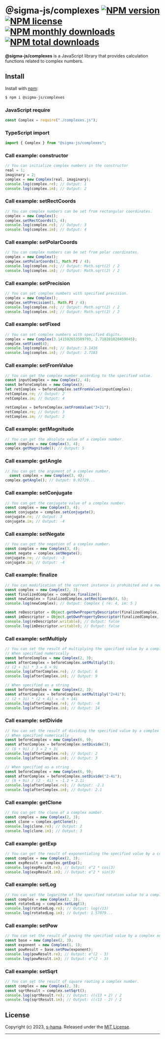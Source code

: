 # ＠sigma-js/complexes [![NPM version](https://img.shields.io/npm/v/@sigma-js/complexes.svg?style=flat)](https://www.npmjs.com/package/@sigma-js/complexes) [![NPM license](https://img.shields.io/github/license/s-hama/sigma-js-complexes.svg)](https://github.com/s-hama/sigma-js-complexes/blob/master/LICENSE) [![NPM monthly downloads](https://img.shields.io/npm/dm/@sigma-js/complexes.svg?style=flat)](https://npmjs.org/package/@sigma-js/complexes) [![NPM total downloads](https://img.shields.io/npm/dt/@sigma-js/complexes.svg?style=flat)](https://npmjs.org/package/@sigma-js/complexes)

**@sigma-js/complexes** is a JavaScript library that provides calculation functions related to complex numbers.

## Install

Install with [npm](https://www.npmjs.com/):

```sh
$ npm i @sigma-js/complexes
```

### JavaScript require

```js
const Complex = require("./complexes.js");
```

### TypeScript import

```js
import { Complex } from "@sigma-js/complexes";
```

### Call example: constructor

```js
// You can initialize complex numbers in the constructor
real = 1;
imaginary = 2;
complex = new Complex(real, imaginary);
console.log(complex.re); // Output: 1
console.log(complex.im); // Output: 2
```

### Call example: setRectCoords

```js
// You can complex numbers can be set from rectangular coordinates.
complex = new Complex();
complex.setRectCoords(3, 4);
console.log(complex.re); // Output: 3
console.log(complex.im); // Output: 4
```

### Call example: setPolarCoords

```js
// You can complex numbers can be set from polar coordinates.
complex = new Complex();
complex.setPolarCoords(1, Math.PI / 4);
console.log(complex.re); // Output: Math.sqrt(2) / 2
console.log(complex.im); // Output: Math.sqrt(2) / 2
```

### Call example: setPrecision

```js
// You can set complex numbers with specified precision.
complex = new Complex();
complex.setPrecision(1, Math.PI / 4);
console.log(complex.re); // Output: Math.sqrt(2) / 2
console.log(complex.im); // Output: Math.sqrt(2) / 2
```

### Call example: setFixed

```js
// You can set complex numbers with specified digits.
complex = new Complex(3.141592653589793, 2.718281828459045);
complex.setFixed(4);
console.log(complex.re); // Output: 3.1416
console.log(complex.im); // Output: 2.7183
```

### Call example: setFromValue

```js
// You can get the complex number according to the specified value.
const inputComplex = new Complex(2, 4);
const beforeComplex = new Complex();
let retComplex = beforeComplex.setFromValue(inputComplex);
retComplex.re; // Output: 2
retComplex.im; // Output: 4

retComplex = beforeComplex.setFromValue("3+2i");
retComplex.re; // Output: 3
retComplex.im; // Output: 2
```

### Call example: getMagnitude

```js
// You can get the absolute value of a complex number.
const complex = new Complex(3, 4);
complex.getMagnitude(); // Output: 5
```

### Call example: getAngle

```js
// You can get the argument of a complex number.
  const complex = new Complex(3, 4);
complex.getAngle(); // Output: 0.92729...
```

### Call example: setConjugate

```js
// You can get the conjugate value of a complex number.
const complex = new Complex(3, 4);
const conjugate = complex.setConjugate();
conjugate.re; // Output: 3
conjugate.im; // Output: -4
```

### Call example: setNegate

```js
// You can get the negation of a complex number.
const complex = new Complex(3, 4);
const negate = complex.setNegate();
conjugate.re; // Output: -3
conjugate.im; // Output: -4
```

### Call example: finalize

```js
// You can modification of the current instance is prohibited and a new instance is always returned if one is needed.
const complex = new Complex(2, 3);
const finalizedComplex = complex.finalize();
const newComplex = finalizedComplex.setRectCoords(4, 5);
console.log(newComplex); // Output: Complex { re: 4, im: 5 }

const reDescriptor = Object.getOwnPropertyDescriptor(finalizedComplex, "re");
const imDescriptor = Object.getOwnPropertyDescriptor(finalizedComplex, "im");
console.log(reDescriptor.writable); // Output: false
console.log(imDescriptor.writable); // Output: false
```

### Call example: setMultiply

```js
// You can set the result of multiplying the specified value by a complex number.
// When specified numerically
const beforeComplex = new Complex(2, 3);
const afterComplex = beforeComplex.setMultiply(3);
// (2 + 3i) * 3 = 6 + 9i
console.log(afterComplex.re); // Output: 6
console.log(afterComplex.im); // Output: 9

// When specified as a string
const beforeComplex = new Complex(2, 3);
const afterComplex = beforeComplex.setMultiply("2+4i");
// (2 + 3i) * (2 + 4i) = -8 + 14i
console.log(afterComplex.re); // Output: -8
console.log(afterComplex.im); // Output: 14
```

### Call example: setDivide

```js
// You can set the result of dividing the specified value by a complex number.
// When specified numerically
const beforeComplex = new Complex(6, 9);
const afterComplex = beforeComplex.setDivide(3);
// (6 + 9i) / 3 = 2 + 3i
console.log(afterComplex.re); // Output: 2
console.log(afterComplex.im); // Output: 3

// When specified as a string
const beforeComplex = new Complex(6, 9);
const afterComplex = beforeComplex.setDivide("2-4i");
// (6 + 9i) / (2 - 4i) = -1.2 + 2.1i
console.log(afterComplex.re); // Output: -2.1
console.log(afterComplex.im); // Output: 2.1
```

### Call example: getClone

```js
// You can get the clone of a complex number.
const complex = new Complex(2, 3);
const clone = complex.getClone();
console.log(clone.re); // Output: 2
console.log(clone.im); // Output: 3
```

### Call example: getExp

```js
// You can get the result of exponentialing the specified value by a complex number.
const complex = new Complex(2, 3);
const expResult = complex.getExp();
console.log(expResult.re); // Output: e^2 * cos(3)
console.log(expResult.im); // Output: e^2 * sin(3)
```

### Call example: setLog

```js
// You can set the logarithm of the specified rotation value to a complex number.
const complex = new Complex(2, 3);
const rotatedLog = complex.setLog(1);
console.log(rotatedLog.re); // Output: log(√13)
console.log(rotatedLog.im); // Output: 1.57079...
```

### Call example: setPow

```js
// You can set the result of powing the specified value by a complex number.
const base = new Complex(2, 3);
const exponent = new Complex(1, 1);
const powResult = base.setPow(exponent);
console.log(powResult.re); // Output: e^(2 - 3)
console.log(powResult.im); // Output: e^(2 - 3)
```

### Call example: setSqrt

```js
// You can set the result of square rooting a complex number.
const complex = new Complex(2, 3);
const sqrtResult = complex.setSqrt();
console.log(sqrtResult.re); // Output: √(√13 + 2) / 2
console.log(sqrtResult.im); // Output: √(√13 - 2) / 2
```

## License

Copyright (c) 2023, [s-hama](https://github.com/s-hama).
Released under the [MIT License](LICENSE).

---
